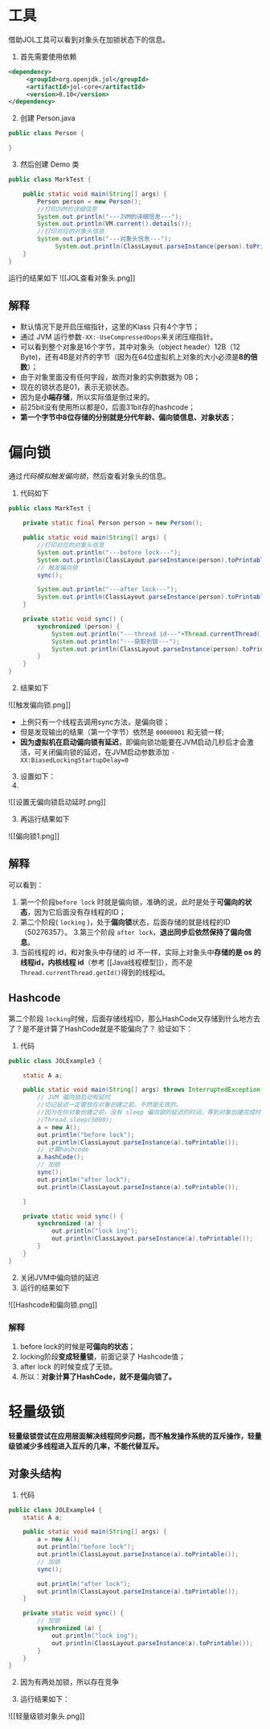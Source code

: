 # 工具
借助JOL工具可以看到对象头在加锁状态下的信息。

1. 首先需要使用依赖
```xml
<dependency>
     <groupId>org.openjdk.jol</groupId>
     <artifactId>jol-core</artifactId>
     <version>0.10</version>
</dependency>
```

2. 创建 Person.java
```java
public class Person {

}
```

3. 然后创建 Demo 类

```java
public class MarkTest {

    public static void main(String[] args) {
        Person person = new Person();
        //打印JVM的详细信息
        System.out.println("---JVM的详细信息---");
        System.out.println(VM.current().details());
        //打印对应的对象头信息
        System.out.println("---对象头信息---");
   	         System.out.println(ClassLayout.parseInstance(person).toPrintable());
    }
}
```

运行的结果如下
![[JOL查看对象头.png]]

## 解释
- 默认情况下是开启压缩指针，这里的Klass 只有4个字节；
- 通过 JVM 运行参数`-XX:-UseCompressedOops`来关闭压缩指针。
- 可以看到整个对象是16个字节，其中对象头（object header）12B（12 Byte)，还有4B是对齐的字节（因为在64位虚拟机上对象的大小必须是**8的倍数**）；
- 由于对象里面没有任何字段，故而对象的实例数据为 0B；
- 现在的锁状态是01，表示无锁状态。
- 因为是**小端存储**，所以实际值是倒过来的。
- 前25bit没有使用所以都是0，后面31bit存的hashcode；
- **第一个字节中8位存储的分别就是分代年龄、偏向锁信息、对象状态**；


# 偏向锁

通过*代码模拟触发偏向锁*，然后查看对象头的信息。
1. 代码如下

```java
public class MarkTest {

    private static final Person person = new Person();

    public static void main(String[] args) {
        //打印对应的对象头信息
        System.out.println("---before lock---");
        System.out.println(ClassLayout.parseInstance(person).toPrintable());
		// 触发偏向锁
        sync();

        System.out.println("---after lock---");
        System.out.println(ClassLayout.parseInstance(person).toPrintable());
    }

    private static void sync() {
        synchronized (person) {
            System.out.println("---thread id---"+Thread.currentThread().getId());
            System.out.println("---获取到锁---");
            System.out.println(ClassLayout.parseInstance(person).toPrintable());
        }
    }
}
```

2. 结果如下

![[触发偏向锁.png]]

- 上例只有一个线程去调用sync方法，是偏向锁；
- 但是发现输出的结果（第一个字节）依然是 `00000001` 和无锁一样;
- **因为虚拟机在启动偏向锁有延迟**，即偏向锁功能要在JVM启动几秒后才会激活，可关闭偏向锁的延迟，在JVM启动参数添加 `-XX:BiasedLockingStartupDelay=0`

3. 设置如下：
4. 
![[设置无偏向锁启动延时.png]]

3. 再运行结果如下

![[偏向锁1.png]]


## 解释
可以看到：
1. 第一个阶段`before lock` 时就是偏向锁，准确的说，此时是处于**可偏向的状态**，因为它后面没有存线程的ID；
2. 第二个阶段( `locking` )，处于**偏向锁**状态，后面存储的就是线程的ID（50276357）。
3.第三个阶段 `after lock`，**退出同步后依然保持了偏向信息**。
4. 当前线程的 id，和对象头中存储的 id 不一样，实际上对象头中**存储的是 os 的线程id，内核线程 id**（参考 [[Java线程模型]]），而不是`Thread.currentThread.getId()`得到的线程id。

## Hashcode
第二个阶段 `locking`时候，后面存储线程ID，那么HashCode又存储到什么地方去了？是不是计算了HashCode就是不能偏向了？
验证如下：
 1. 代码

```java
public class JOLExample3 {

    static A a;

    public static void main(String[] args) throws InterruptedException {
	    // JVM 偏向锁启动有延时
        //切记延迟一定要放在对象创建之前，不然是无效的。
		//因为在你对象创建之前，没有 sleep 偏向锁的延迟的时间，等到对象创建完成时，对象头的信息已经生成了。
        //Thread.sleep(5000);
        a = new A();
        out.println("before lock");
        out.println(ClassLayout.parseInstance(a).toPrintable());
        // 计算hashcode
	    a.hashCode();
		// 加锁
        sync();
        out.println("after lock");
        out.println(ClassLayout.parseInstance(a).toPrintable());

    }

    private static void sync() {
        synchronized (a) {
            out.println("lock ing");
            out.println(ClassLayout.parseInstance(a).toPrintable());
        }
    }
}
```

2. 关闭JVM中偏向锁的延迟
3. 运行的结果如下

![[Hashcode和偏向锁.png]]

### 解释
1. before lock的时候是**可偏向的状态**；
2. locking阶段**变成轻量锁**，前面记录了 Hashcode值；
3. after lock 的时候变成了无锁。
4. 所以：**对象计算了HashCode，就不是偏向锁了。**


# 轻量级锁
**轻量级锁尝试在应用层面解决线程同步问题，而不触发操作系统的互斥操作，轻量级锁减少多线程进入互斥的几率，不能代替互斥。**

## 对象头结构
1. 代码

```java
public class JOLExample4 {
    static A a;

    public static void main(String[] args) {
        a = new A();
        out.println("before lock");
        out.println(ClassLayout.parseInstance(a).toPrintable());
		// 加锁
        sync();

        out.println("after lock");
        out.println(ClassLayout.parseInstance(a).toPrintable());
    }

    private static void sync() {
	    // 加锁
        synchronized (a) {
            out.println("lock ing");
            out.println(ClassLayout.parseInstance(a).toPrintable());
        }
    }
}
```

2. 因为有两处加锁，所以存在竞争

3. 运行结果如下：

![[轻量级锁对象头.png]]